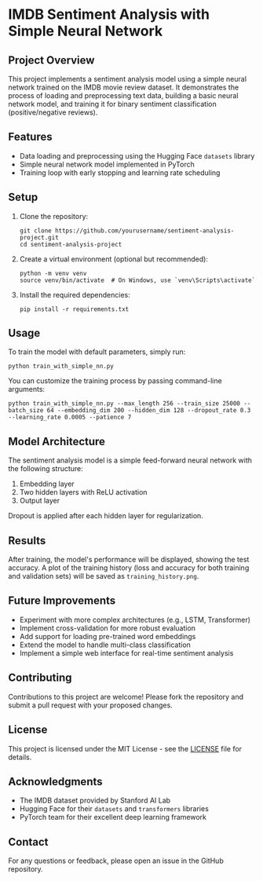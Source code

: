 # IMDB Sentiment Analysis with Simple Neural Network

## Project Overview

This project implements a sentiment analysis model using a simple neural network trained on the IMDB movie review dataset. It demonstrates the process of loading and preprocessing text data, building a basic neural network model, and training it for binary sentiment classification (positive/negative reviews).

## Features

- Data loading and preprocessing using the Hugging Face `datasets` library
- Simple neural network model implemented in PyTorch
- Training loop with early stopping and learning rate scheduling


## Setup

1. Clone the repository:
   ```
   git clone https://github.com/yourusername/sentiment-analysis-project.git
   cd sentiment-analysis-project
   ```

2. Create a virtual environment (optional but recommended):
   ```
   python -m venv venv
   source venv/bin/activate  # On Windows, use `venv\Scripts\activate`
   ```

3. Install the required dependencies:
   ```
   pip install -r requirements.txt
   ```

## Usage

To train the model with default parameters, simply run:

```
python train_with_simple_nn.py
```

You can customize the training process by passing command-line arguments:

```
python train_with_simple_nn.py --max_length 256 --train_size 25000 --batch_size 64 --embedding_dim 200 --hidden_dim 128 --dropout_rate 0.3 --learning_rate 0.0005 --patience 7
```

## Model Architecture

The sentiment analysis model is a simple feed-forward neural network with the following structure:

1. Embedding layer
2. Two hidden layers with ReLU activation
3. Output layer

Dropout is applied after each hidden layer for regularization.

## Results

After training, the model's performance will be displayed, showing the test accuracy. A plot of the training history (loss and accuracy for both training and validation sets) will be saved as `training_history.png`.

## Future Improvements

- Experiment with more complex architectures (e.g., LSTM, Transformer)
- Implement cross-validation for more robust evaluation
- Add support for loading pre-trained word embeddings
- Extend the model to handle multi-class classification
- Implement a simple web interface for real-time sentiment analysis

## Contributing

Contributions to this project are welcome! Please fork the repository and submit a pull request with your proposed changes.

## License

This project is licensed under the MIT License - see the [LICENSE](LICENSE) file for details.

## Acknowledgments

- The IMDB dataset provided by Stanford AI Lab
- Hugging Face for their `datasets` and `transformers` libraries
- PyTorch team for their excellent deep learning framework

## Contact

For any questions or feedback, please open an issue in the GitHub repository.